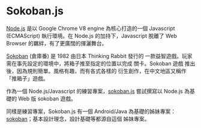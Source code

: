 # Sokoban.js

[Node.js][nodejs] 是以 Google Chrome V8 engine 為核心打造的一個
Javascript (ECMAScript) 執行環境。在 Node.js 的加持下，Javascript
脫離了 Web Browser 的羈絆，有了更廣闊的揮灑舞台。

[Sokoban][sokoban] (倉庫番) 是 1982 由日本 Thinking Rabbit 發行的
一款益智遊戲。玩家需在事先設定的環境中，將箱子推至指定的位置以完成
關卡。Sokoban 遊戲 推出後，因為規則簡單。風格有趣，而有各式各樣的
衍生創作，在中文地區又稱作「推箱子」遊戲。

作為一個 Node.js/Javascript 的練習專案，[sokoban.js][sokobanjs]
嘗試撰寫以 Node.js 為基礎的 Web 版 sokoban 遊戲。

同樣是練習專案，Sokoban.js 有一個 Android/Java 為基礎的姊妹專案：
[sokoban][sokoban.android]；基本設計理念，設計基礎等都源自這個
姊妹專案。

[nodejs]: https://nodejs.org
[sokoban]: https://en.wikipedia.org/wiki/Sokoban
[sokobanjs]:https://github.com/ywchiao/sokoban.js.git
[sokoban.android]:https://github.com/ywchiao/sokoban.git

